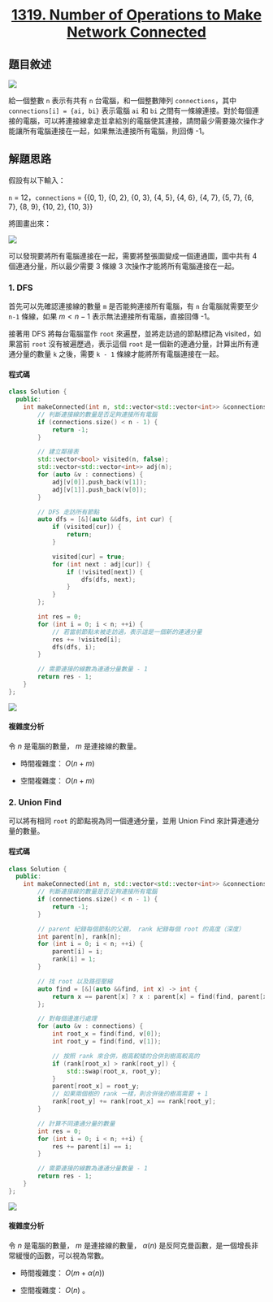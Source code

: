 # <center> [1319. Number of Operations to Make Network Connected](https://leetcode.com/problems/number-of-operations-to-make-network-connected/description/) </center>

## 題目敘述

[![](https://raw.githubusercontent.com/reese60525/ForPicGo/main/Pictures202412312134148.png)](https://raw.githubusercontent.com/reese60525/ForPicGo/main/Pictures202412312134148.png)

給一個整數 `n` 表示有共有 `n` 台電腦，和一個整數陣列 `connections`，其中 `connections[i] = {ai, bi}` 表示電腦 `ai` 和 `bi` 之間有一條線連接。對於每個連接的電腦，可以將連接線拿走並拿給別的電腦使其連接，請問最少需要幾次操作才能讓所有電腦連接在一起，如果無法連接所有電腦，則回傳 -1。

## 解題思路

假設有以下輸入：

`n` = 12，`connections` = {{0, 1}, {0, 2}, {0, 3}, {4, 5}, {4, 6}, {4, 7}, {5, 7}, {6, 7}, {8, 9}, {10, 2}, {10, 3}}

將圖畫出來：

[![](https://raw.githubusercontent.com/reese60525/ForPicGo/main/Pictures202412312139758.png)](https://raw.githubusercontent.com/reese60525/ForPicGo/main/Pictures202412312139758.png)

可以發現要將所有電腦連接在一起，需要將整張圖變成一個連通圖，圖中共有 4 個連通分量，所以最少需要 3 條線 3 次操作才能將所有電腦連接在一起。

### 1. DFS

首先可以先確認連接線的數量 `m` 是否能夠連接所有電腦，有 `n` 台電腦就需要至少 `n-1` 條線，如果 $m < n - 1$ 表示無法連接所有電腦，直接回傳 -1。

接著用 DFS 將每台電腦當作 `root` 來遍歷，並將走訪過的節點標記為 visited，如果當前 `root` 沒有被遍歷過，表示這個 `root` 是一個新的連通分量，計算出所有連通分量的數量 `k` 之後，需要 `k - 1` 條線才能將所有電腦連接在一起。

#### 程式碼

```cpp {.line-numbers}
class Solution {
  public:
    int makeConnected(int n, std::vector<std::vector<int>> &connections) {
        // 判斷連接線的數量是否足夠連接所有電腦
        if (connections.size() < n - 1) {
            return -1;
        }

        // 建立鄰接表
        std::vector<bool> visited(n, false);
        std::vector<std::vector<int>> adj(n);
        for (auto &v : connections) {
            adj[v[0]].push_back(v[1]);
            adj[v[1]].push_back(v[0]);
        }

        // DFS 走訪所有節點
        auto dfs = [&](auto &&dfs, int cur) {
            if (visited[cur]) {
                return;
            }

            visited[cur] = true;
            for (int next : adj[cur]) {
                if (!visited[next]) {
                    dfs(dfs, next);
                }
            }
        };

        int res = 0;
        for (int i = 0; i < n; ++i) {
            // 若當前節點未被走訪過，表示這是一個新的連通分量
            res += !visited[i];
            dfs(dfs, i);
        }

        // 需要連接的線數為連通分量數量 - 1
        return res - 1;
    }
};
```

[![](https://raw.githubusercontent.com/reese60525/ForPicGo/main/Pictures202412312200214.png)](https://raw.githubusercontent.com/reese60525/ForPicGo/main/Pictures202412312200214.png)

#### 複雜度分析

令 $n$ 是電腦的數量， $m$ 是連接線的數量。

- 時間複雜度： $O(n + m)$

- 空間複雜度： $O(n + m)$

### 2. Union Find

可以將有相同 `root` 的節點視為同一個連通分量，並用 Union Find 來計算連通分量的數量。

#### 程式碼

```cpp {.line-numbers}
class Solution {
  public:
    int makeConnected(int n, std::vector<std::vector<int>> &connections) {
        // 判斷連接線的數量是否足夠連接所有電腦
        if (connections.size() < n - 1) {
            return -1;
        }

        // parent 紀錄每個節點的父親， rank 紀錄每個 root 的高度（深度）
        int parent[n], rank[n];
        for (int i = 0; i < n; ++i) {
            parent[i] = i;
            rank[i] = 1;
        }

        // 找 root 以及路徑壓縮
        auto find = [&](auto &&find, int x) -> int {
            return x == parent[x] ? x : parent[x] = find(find, parent[x]);
        };

        // 對每個邊進行處理
        for (auto &v : connections) {
            int root_x = find(find, v[0]);
            int root_y = find(find, v[1]);

            // 按照 rank 來合併，樹高較矮的合併到樹高較高的
            if (rank[root_x] > rank[root_y]) {
                std::swap(root_x, root_y);
            }
            parent[root_x] = root_y;
            // 如果兩個樹的 rank 一樣，則合併後的樹高需要 + 1
            rank[root_y] += rank[root_x] == rank[root_y];
        }

        // 計算不同連通分量的數量
        int res = 0;
        for (int i = 0; i < n; ++i) {
            res += parent[i] == i;
        }

        // 需要連接的線數為連通分量數量 - 1
        return res - 1;
    }
};
```

[![](https://raw.githubusercontent.com/reese60525/ForPicGo/main/Pictures202412312358207.png)](https://raw.githubusercontent.com/reese60525/ForPicGo/main/Pictures202412312358207.png)

#### 複雜度分析

令 $n$ 是電腦的數量， $m$ 是連接線的數量， $\alpha(n)$ 是反阿克曼函數，是一個增長非常緩慢的函數，可以視為常數。

- 時間複雜度： $O(m + \alpha(n))$

- 空間複雜度： $O(n)$ 。
